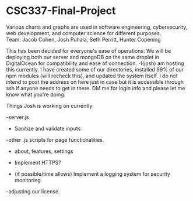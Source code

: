 # CSC337-Final-Project
 Various charts and graphs are used in software engineering, cybersecurity, web development, and computer science for different purposes.  
 Team: Jacob Cohen, Josh Puhala, Seth Perritt, Hunter Copening

This has been decided for everyone's ease of operations:
We will be deploying both our server and mongoDB on the same droplet in DigitalOcean for compatibility and ease of connection.
   -I(josh) am hosting this currently. I have created some of our directories, installed 99% of our npm modules (will recheck this), and updated the system itself.
   I do not intend to post the address on here just in case but it is accessible through ssh if anyone needs to get in there. DM me for login info and please 
   let me know what you're doing. 

Things Josh is working on currently: 

-server.js

   - Sanitize and validate inputs
     
-other .js scripts for page functionalities.

   - about, features, settings
     
- Implement HTTPS?
  
- (if possible/time allows) Implement a logging system 
    for security monitoring.

-adjusting our license.
